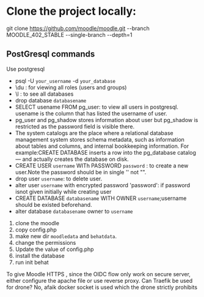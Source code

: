 # Clone the project locally:
git clone https://github.com/moodle/moodle.git --branch MOODLE_402_STABLE --single-branch --depth=1

## PostGresql commands
Use postgresql
- psql -U `your_username` -d `your_database`
- \du : for viewing all roles (users and groups)
- \l : to see all databases
- drop database `databasename`
- SELECT usename FROM pg_user: to view all users in postgresql. usename is the column that has listed the username of user.
- pg_user and pg_shadow stores information about user but pg_shadow is restricted as the password field is visible there. 
- The system catalogs are the place where a relational database management
system stores schema metadata, such as information about tables and columns, 
and internal bookkeeping information. For example:CREATE DATABASE inserts a row into the pg_database catalog — and 
actually creates the database on disk.
- CREATE USER `username` WITh PASSWORD `password` : to create a new user.Note the password should be in single '' not "".
- drop user `username`: to delete user.
- alter user `username` with encrypted password 'password': if password isnot given initially while creating user
- CREATE DATABASE `databasename` WITH OWNER `username`;username should be existed beforehand.
- alter database `databasename` owner to `username`


1. clone the moodle
2. copy config.php
3. make new dir `moodledata` and `behatdata`.
4. change the permissions
5. Update the value of config.php 
6. install the database
7. run init behat

To give Moodle HTTPS , since the OIDC flow only work on secure server, either configure the apache file or
use reverse proxy. Can Traefik be used for drone? No, afaik docker socket is used which the drone strictly prohibits



